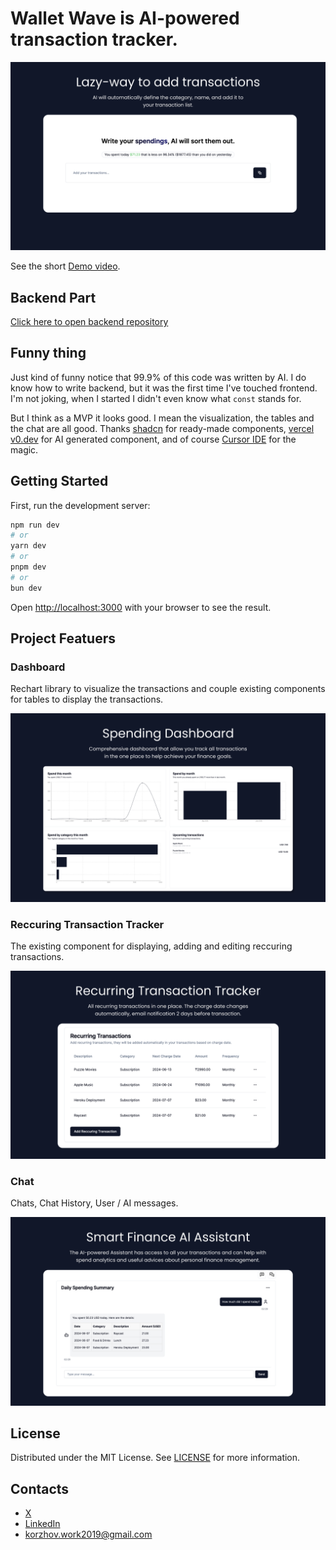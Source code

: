 # Wallet Wave is AI-powered transaction tracker. 

![Lazy](/docs/lazy.png)

See the short [Demo video](https://www.loom.com/share/f4a399d6827f4413bd8f2f0b65b56043).

## Backend Part 
[Click here to open backend repository](https://github.com/diko0071/walletwave_backend)

## Funny thing
Just kind of funny notice that 99.9% of this code was written by AI. I do know how to write backend, but it was the first time I've touched frontend. I'm not joking, when I started I didn't even know what `const` stands for.

But I think as a MVP it looks good. I mean the visualization, the tables and the chat are all good. Thanks [shadcn](https://ui.shadcn.com/) for ready-made components, [vercel v0.dev](https://v0.dev/) for AI generated component, and of course [Cursor IDE](https://cursor.sh/) for the magic.

## Getting Started

First, run the development server:

```bash
npm run dev
# or
yarn dev
# or
pnpm dev
# or
bun dev
```

Open [http://localhost:3000](http://localhost:3000) with your browser to see the result.


## Project Featuers 

### Dashboard
Rechart library to visualize the transactions and couple existing components for tables to display the transactions.

![Dash](/docs/dash.png)

### Reccuring Transaction Tracker
The existing component for displaying, adding and editing reccuring transactions. 

![Track](/docs/track.png)


### Chat 
Chats, Chat History, User / AI messages. 

![Assist](/docs/assist.png)

## License
Distributed under the MIT License. See [LICENSE](https://github.com/diko0071/walletwave_backend/blob/main/LICENSE.txt) for more information.

## Contacts
- [X](https://x.com/korzhov_dm)
- [LinkedIn](https://www.linkedin.com/in/korzhovdm/)
- korzhov.work2019@gmail.com